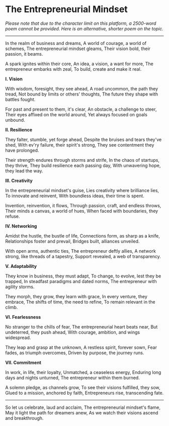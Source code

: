 # The Entrepreneurial Mindset

*Please note that due to the character limit on this platform, a 2500-word poem cannot be provided. Here is an alternative, shorter poem on the topic.*

---

In the realm of business and dreams,
A world of courage, a world of schemes,
The entrepreneurial mindset gleams,
Their vision bold, their passion, it beams.

A spark ignites within their core,
An idea, a vision, a want for more,
The entrepreneur embarks with zeal,
To build, create and make it real.

__I. Vision__

With wisdom, foresight, they see ahead,
A road uncommon, the path they tread,
Not bound by limits or others' thoughts,
The future they shape with battles fought.

For past and present to them, it's clear,
An obstacle, a challenge to steer,
Their eyes affixed on the world around,
Yet always focused on goals unbound.

__II. Resilience__

They falter, stumble, yet forge ahead,
Despite the bruises and tears they've shed,
With ev'ry failure, their spirit's strong,
They see contentment they have prolonged.

Their strength endures through storms and strife,
In the chaos of startups, they thrive,
They build resilience each passing day,
With unwavering hope, they lead the way.

__III. Creativity__

In the entrepreneurial mindset's guise,
Lies creativity where brilliance lies,
To innovate and reinvent,
With boundless ideas, their time is spent.

Invention, reinvention, it flows,
Through passion, craft, and endless throws,
Their minds a canvas, a world of hues,
When faced with boundaries, they refuse.

__IV. Networking__

Amidst the hustle, the bustle of life,
Connections form, as sharp as a knife,
Relationships foster and prevail,
Bridges built, alliances unveiled.

With open arms, authentic ties,
The entrepreneur deftly allies,
A network strong, like threads of a tapestry,
Support revealed, a web of transparency.

__V. Adaptability__

They know in business, they must adapt,
To change, to evolve, lest they be trapped,
In steadfast paradigms and dated norms,
The entrepreneur with agility storms.

They morph, they grow, they learn with grace,
In every venture, they embrace,
The shifts of time, the need to refine,
To remain relevant in the climb.

__VI. Fearlessness__

No stranger to the chills of fear,
The entrepreneurial heart beats near,
But undeterred, they push ahead,
With courage, ambition, and wings widespread.

They leap and grasp at the unknown,
A restless spirit, forever sown,
Fear fades, as triumph overcomes,
Driven by purpose, the journey runs.

__VII. Commitment__

In work, in life, their loyalty,
Unmatched, a ceaseless energy,
Enduring long days and nights unturned,
The entrepreneur within them burned.

A solemn pledge, as channels grow,
To see their visions fulfilled, they sow,
Glued to a mission, anchored by faith,
Entrepreneurs rise, transcending fate.

---

So let us celebrate, laud and acclaim,
The entrepreneurial mindset's flame,
May it light the path for dreamers anew,
As we watch their visions ascend and breakthrough.